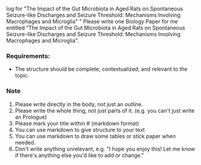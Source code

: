 log for "The Impact of the Gut Microbiota in Aged Rats on Spontaneous Seizure-like Discharges and Seizure Threshold: Mechanisms Involving Macrophages and Microglia"
"
Please write one Biology Paper for me entitled “The Impact of the Gut Microbiota in Aged Rats on Spontaneous Seizure-like Discharges and Seizure Threshold: Mechanisms Involving Macrophages and Microglia".
### Requirements:
- The structure should be complete, contextualized, and relevant to the topic.
### Note
1. Please write directly in the body, not just an outline.
2. Please write the whole thing, not just parts of it. (e.g. you can't just write an Prologue)
3. Please mark your title within # (markdown format)
4. You can use markdown to give structure to your text
5. You can use markdown to draw some tables or stick paper when needed.
6. Don't write anything unrelevant, e.g. "I hope you enjoy this! Let me know if there's anything else you'd like to add or change."

